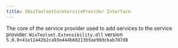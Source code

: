 ```yaml
---
title: IWixToolsetCoreServiceProvider Interface
---
```

The core of the service provider used to add services to the service provider.
`WixToolset.Extensibility.dll` version `5.0.0+41e11442b2ca93e444b60213b5ae99dcbab787d8`
